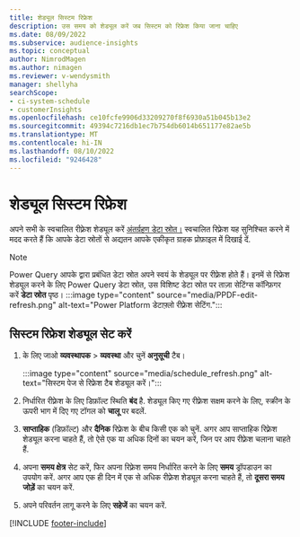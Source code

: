 ```yaml
---
title: शेड्यूल सिस्टम रिफ्रेश
description: उस समय को शेड्यूल करें जब सिस्टम को रिफ्रेश किया जाना चाहिए
ms.date: 08/09/2022
ms.subservice: audience-insights
ms.topic: conceptual
author: NimrodMagen
ms.author: nimagen
ms.reviewer: v-wendysmith
manager: shellyha
searchScope:
- ci-system-schedule
- customerInsights
ms.openlocfilehash: ce10fcfe9906d33209270f8f6930a51b045b13e2
ms.sourcegitcommit: 49394c7216db1ec7b754db6014b651177e82ae5b
ms.translationtype: MT
ms.contentlocale: hi-IN
ms.lasthandoff: 08/10/2022
ms.locfileid: "9246428"
---
```

# <a name="schedule-system-refresh"></a>शेड्यूल सिस्टम रिफ्रेश

अपने सभी के स्वचालित रीफ़्रेश शेड्यूल करें [अंतर्ग्रहण डेटा स्रोत।](data-sources.md) स्वचालित रिफ़्रेश यह सुनिश्चित करने में मदद करते हैं कि आपके डेटा स्रोतों से अद्यतन आपके एकीकृत ग्राहक प्रोफ़ाइल में दिखाई दें.

> [!NOTE]
> Power Query आपके द्वारा प्रबंधित डेटा स्रोत अपने स्वयं के शेड्यूल पर रीफ़्रेश होते हैं। इनमें से रिफ्रेश शेड्यूल करने के लिए Power Query डेटा स्रोत, उस विशिष्ट डेटा स्रोत पर ताज़ा सेटिंग्स कॉन्फ़िगर करें **डेटा स्रोत** पृष्ठ।
> :::image type="content" source="media/PPDF-edit-refresh.png" alt-text="Power Platform डेटाफ़्लो रीफ़्रेश सेटिंग.":::

## <a name="set-system-refresh-schedule"></a>सिस्टम रिफ्रेश शेड्यूल सेट करें

1. के लिए जाओ **व्यवस्थापक** > **व्यवस्था** और चुनें **अनुसूची** टैब।

   :::image type="content" source="media/schedule_refresh.png" alt-text="सिस्टम पेज से रिफ्रेश टैब शेड्यूल करें।":::

1. निर्धारित रीफ़्रेश के लिए डिफ़ॉल्ट स्थिति **बंद** है. शेड्यूल किए गए रीफ़्रेश सक्षम करने के लिए, स्क्रीन के ऊपरी भाग में दिए गए टॉगल को **चालू** पर बदलें.

1. **साप्ताहिक** (डिफ़ॉल्ट) और **दैनिक** रिफ़्रेश के बीच किसी एक को चुनें. अगर आप साप्ताहिक रिफ़्रेश शेड्यूल करना चाहते हैं, तो ऐसे एक या अधिक दिनों का चयन करें, जिन पर आप रीफ़्रेश चलाना चाहते हैं.

1. अपना **समय क्षेत्र** सेट करें, फिर अपना रिफ़्रेश समय निर्धारित करने के लिए **समय** ड्रॉपडाउन का उपयोग करें. अगर आप एक ही दिन में एक से अधिक रीफ़्रेश शेड्यूल करना चाहते हैं, तो **दूसरा समय जोड़ें** का चयन करें.

1. अपने परिवर्तन लागू करने के लिए **सहेजें** का चयन करें.

[!INCLUDE [footer-include](includes/footer-banner.md)]
